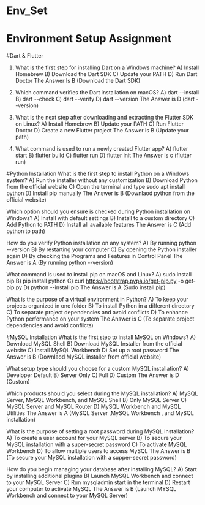 # Env_Set

# Environment Setup Assignment

#Dart & Flutter
1. What is the first step for installing Dart on a Windows machine?
A) Install Homebrew
B) Download the Dart SDK
C) Update your PATH
D) Run Dart Doctor
The Answer Is B (Download the Dart SDK)

2. Which command verifies the Dart installation on macOS?
A) dart --install
B) dart --check
C) dart --verify
D) dart --version
The Answer is D (dart --version)

3. What is the next step after downloading and extracting the Flutter SDK on Linux?
A) Install Homebrew
B) Update your PATH
C) Run Flutter Doctor
D) Create a new Flutter project
The Answer is B (Update your path)

4. What command is used to run a newly created Flutter app?
A) flutter start
B) flutter build
C) flutter run
D) flutter init
The Answer is c (flutter run)

#Python Installation
What is the first step to install Python on a Windows system?
A) Run the installer without any customization
B) Download Python from the official website
C) Open the terminal and type sudo apt install python
D) Install pip manually
The Answer is B (Downlaod python from the official website)

Which option should you ensure is checked during Python installation on Windows?
A) Install with default settings
B) Install to a custom directory
C) Add Python to PATH
D) Install all available features
The Answer is C (Add python to path)

How do you verify Python installation on any system?
A) By running python --version
B) By restarting your computer
C) By opening the Python installer again
D) By checking the Programs and Features in Control Panel
The Answer is A (By running python --version)

What command is used to install pip on macOS and Linux?
A) sudo install pip
B) pip install python
C) curl https://bootstrap.pypa.io/get-pip.py -o get-pip.py
D) python --install pip
The Answer is A (Sudo install pip)

What is the purpose of a virtual environment in Python?
A) To keep your projects organized in one folder
B) To install Python in a different directory
C) To separate project dependencies and avoid conflicts
D) To enhance Python performance on your system
The Answer is C (To separate project dependencies and avoid conflicts)


#MySQL Installation
What is the first step to install MySQL on Windows?
A) Download MySQL Shell
B) Download MySQL Installer from the official website
C) Install MySQL Workbench
D) Set up a root password
The Answer is B (Downlaod MySQL installer from official website)

What setup type should you choose for a custom MySQL installation?
A) Developer Default
B) Server Only
C) Full
D) Custom
The Answer is D (Custom)

Which products should you select during the MySQL installation?
A) MySQL Server, MySQL Workbench, and MySQL Shell
B) Only MySQL Server
C) MySQL Server and MySQL Router
D) MySQL Workbench and MySQL Utilities
The Answer is A (MySQL Server ,MySQL Workbench , and MySQL installation)

What is the purpose of setting a root password during MySQL installation?
A) To create a user account for your MySQL server
B) To secure your MySQL installation with a super-secret password
C) To activate MySQL Workbench
D) To allow multiple users to access MySQL
The Answer is B (To secure your MySQL installation with a supper-secret password)

How do you begin managing your database after installing MySQL?
A) Start by installing additional plugins
B) Launch MySQL Workbench and connect to your MySQL Server
C) Run mysqladmin start in the terminal
D) Restart your computer to activate MySQL
The Answer is B (Launch MYSQL Workbench and connect to your MySQL Server)
